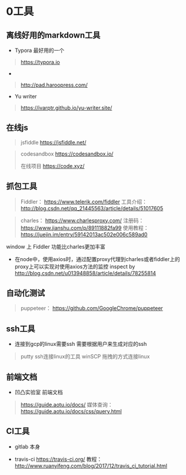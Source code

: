 # 0工具



## 离线好用的markdown工具

* Typora 最好用的一个

> https://typora.io

* 

> http://pad.haroopress.com/

* Yu writer
> https://ivarptr.github.io/yu-writer.site/

## 在线js

> jsfiddle https://jsfiddle.net/

> codesandbox https://codesandbox.io/
>
> 在线项目 https://code.xyz/


## 抓包工具

> Fiddler： https://www.telerik.com/fiddler
工具介绍： http://blog.csdn.net/qq_21445563/article/details/51017605

> charles： https://www.charlesproxy.com/
> 注册码： https://www.jianshu.com/p/89111882fa99
> 使用教程： https://juejin.im/entry/59142013ac502e006c589ad0

window 上 Fiddler 功能比charles更加丰富
* 在node中，使用axios时，通过配置proxy代理到charles或者fiddler上的proxy上可以实现对使用axios方法的监控
inspect by http://blog.csdn.net/u013948858/article/details/78255814


## 自动化测试
> puppeteer： https://github.com/GoogleChrome/puppeteer

## ssh工具

* 连接到gcp的linux需要ssh 需要根据用户来生成对应的ssh

> putty ssh连接linux的工具
> winSCP 拖拽的方式连接linux

## 前端文档

* 凹凸实验室 前端文档

> https://guide.aotu.io/docs/
> 媒体查询： https://guide.aotu.io/docs/css/query.html


## CI工具

* gitlab 本身

* travis-ci https://travis-ci.org/ 教程：http://www.ruanyifeng.com/blog/2017/12/travis_ci_tutorial.html